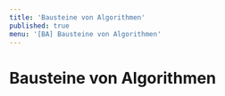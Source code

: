 ```yaml
---
title: 'Bausteine von Algorithmen'
published: true
menu: '[BA] Bausteine von Algorithmen'
---
```


# Bausteine von Algorithmen

<style>
    body {
        --abk: 'BA';
    }
</style>